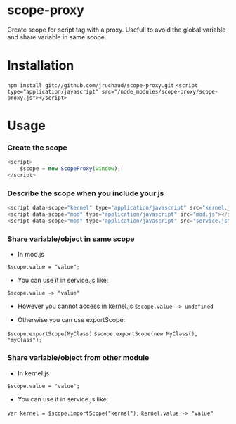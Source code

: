 # scope-proxy
Create scope for script tag with a proxy. Usefull to avoid the global variable and share variable in same scope.

Installation
============

`npm install git://github.com/jruchaud/scope-proxy.git`
`<script type="application/javascript" src="/node_modules/scope-proxy/scope-proxy.js"></script>`

Usage
=====

### Create the scope ###
```js
<script>
    $scope = new ScopeProxy(window);
</script>
```

### Describe the scope when you include your js ###
```js
<script data-scope="kernel" type="application/javascript" src="kernel.js"></script>
<script data-scope="mod" type="application/javascript" src="mod.js"></script>
<script data-scope="mod" type="application/javascript" src="service.js"></script>
```

### Share variable/object in same scope ###

- In mod.js

`$scope.value = "value";`

- You can use it in service.js like:

`$scope.value -> "value"`

- However you cannot access in kernel.js
`$scope.value -> undefined`

- Otherwise you can use exportScope:

`$scope.exportScope(MyClass)`
`$scope.exportScope(new MyClass(), "myClass");`

### Share variable/object from other module ###

- In kernel.js

`$scope.value = "value";`

- You can use it in service.js like:

`var kernel = $scope.importScope("kernel");`
`kernel.value -> "value"`

